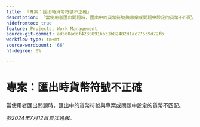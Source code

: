 ```yaml
---
title: 「專案：匯出時貨幣符號不正確」
description: 「當使用者匯出問題時，匯出中的貨幣符號與專案或問題中設定的貨幣不匹配。」
hidefromtoc: true
feature: Projects, Work Management
source-git-commit: ad560adcf4230891bb31b82402d1ac77539d72fb
workflow-type: tm+mt
source-wordcount: '66'
ht-degree: 0%

---
```



# 專案：匯出時貨幣符號不正確

當使用者匯出問題時，匯出中的貨幣符號與專案或問題中設定的貨幣不匹配。

_於2024年7月12日首次通報。_
